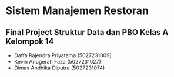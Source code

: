 # Sistem Manajemen Restoran

## Final Project Struktur Data dan PBO Kelas A Kelompok 14

- Daffa Rajendra Priyatama (5027231009)
- Kevin Anugerah Faza (5027231027)
- Dimas Andhika Diputra (5027231074)
